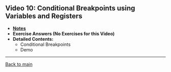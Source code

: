 ## Video 10: Conditional Breakpoints using Variables and Registers

- **[Notes](notes.md)**
- **Exercise Answers (No Exercises for this Video)**
- **Detailed Contents:**
  - Conditional Breakpoints
  - Demo

---
 
[Back to main](https://github.com/rot0xd/SecurityTube/blob/master/SGDE/README.md)
